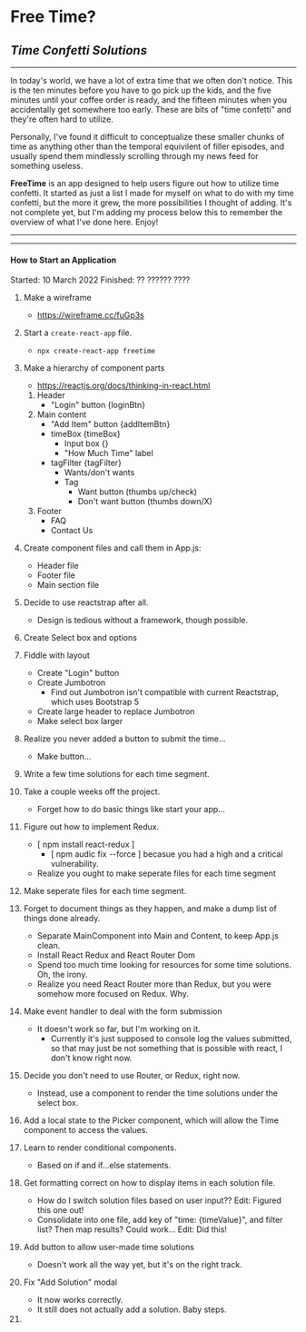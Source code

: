 # Free Time?

## _Time Confetti Solutions_

---

In today's world, we have a lot of extra time that we often don't notice. This is the ten minutes before you have to go pick up the kids, and the five minutes until your coffee order is ready, and the fifteen minutes when you accidentally get somewhere too early. These are bits of "time confetti" and they're often hard to utilize.

Personally, I've found it difficult to conceptualize these smaller chunks of time as anything other than the temporal equivilent of filler episodes, and usually spend them mindlessly scrolling through my news feed for something useless.

**FreeTime** is an app designed to help users figure out how to utilize time confetti. It started as just a list I made for myself on what to do with my time confetti, but the more it grew, the more possibilities I thought of adding. It's not complete yet, but I'm adding my process below this to remember the overview of what I've done here. Enjoy!

---

---

#### How to Start an Application

Started: 10 March 2022
Finished: ?? ?????? ????

1. Make a wireframe

    - https://wireframe.cc/fuGp3s

2. Start a `create-react-app` file.

    - `npx create-react-app freetime`

3. Make a hierarchy of component parts

    - https://reactjs.org/docs/thinking-in-react.html

    1. Header
        - "Login" button {loginBtn}
    2. Main content
        - "Add Item" button {addItemBtn}
        - timeBox {timeBox}
            - Input box {}
            - "How Much Time" label
        - tagFilter {tagFilter}
            - Wants/don't wants
            - Tag
                - Want button (thumbs up/check)
                - Don't want button (thumbs down/X)
    3. Footer
        - FAQ
        - Contact Us

4. Create component files and call them in App.js:

    - Header file
    - Footer file
    - Main section file

5. Decide to use reactstrap after all.

    - Design is tedious without a framework, though possible.

6. Create Select box and options

7. Fiddle with layout

    - Create "Login" button
    - Create Jumbotron
        - Find out Jumbotron isn't compatible with current Reactstrap, which uses Bootstrap 5
    - Create large header to replace Jumbotron
    - Make select box larger

8. Realize you never added a button to submit the time...

    - Make button...

9. Write a few time solutions for each time segment.

10. Take a couple weeks off the project.

    - Forget how to do basic things like start your app...

11. Figure out how to implement Redux.

    - [ npm install react-redux ]
        - [ npm audic fix --force ] becasue you had a high and a critical vulnerability.
    - Realize you ought to make seperate files for each time segment

12. Make seperate files for each time segment.

13. Forget to document things as they happen, and make a dump list of things done already.

    - Separate MainComponent into Main and Content, to keep App.js clean.
    - Install React Redux and React Router Dom
    - Spend too much time looking for resources for some time solutions. Oh, the irony.
    - Realize you need React Router more than Redux, but you were somehow more focused on Redux. Why.

14. Make event handler to deal with the form submission

    - It doesn't work so far, but I'm working on it.
        - Currently it's just supposed to console log the values submitted, so that may just be not something that is possible with react, I don't know right now.

15. Decide you don't need to use Router, or Redux, right now.

    - Instead, use a component to render the time solutions under the select box.

16. Add a local state to the Picker component, which will allow the Time component to access the values.

17. Learn to render conditional components.

    - Based on if and if...else statements.

18. Get formatting correct on how to display items in each solution file.

    - How do I switch solution files based on user input?? Edit: Figured this one out!
    - Consolidate into one file, add key of "time: {timeValue}", and filter list? Then map results? Could work... Edit: Did this!

19. Add button to allow user-made time solutions

    - Doesn't work all the way yet, but it's on the right track.

20. Fix "Add Solution" modal

    - It now works correctly.
    - It still does not actually add a solution. Baby steps.

21.
